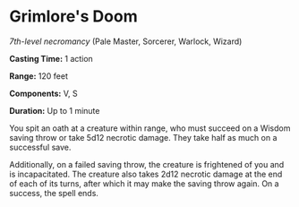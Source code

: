 # Grimlore's Doom
*7th-level necromancy* (Pale Master, Sorcerer, Warlock, Wizard)

**Casting Time:** 1 action

**Range:** 120 feet

**Components:** V, S

**Duration:** Up to 1 minute

You spit an oath at a creature within range, who must succeed on a Wisdom saving throw or take 5d12 necrotic damage. They take half as much on a successful save.

Additionally, on a failed saving throw, the creature is frightened of you and is incapacitated. The creature also takes 2d12 necrotic damage at the end of each of its turns, after which it may make the saving throw again. On a success, the spell ends.

